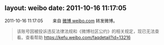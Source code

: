 layout: weibo
date: 2011-10-16 11:17:05
---
<meta name="referrer" content="no-referrer" />

2011-10-16 11:17:05  &nbsp;&nbsp;&nbsp;&nbsp;&nbsp;&nbsp; 来自 <a href="http://weibo.com/" rel="nofollow">微博 weibo.com</a>
转发微博。
>  该账号因被投诉违反法律法规和《微博社区公约》的相关规定，现已无法查看。查看帮助 https://kefu.weibo.com/faqdetail?id=13216
